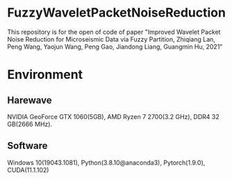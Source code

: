 # FuzzyWaveletPacketNoiseReduction
This repository is for the open of code of paper "Improved Wavelet Packet Noise Reduction for Microseismic Data via Fuzzy Partition, Zhiqiang Lan, Peng Wang, Yaojun Wang, Peng Gao, Jiandong Liang, Guangmin Hu, 2021"

# Environment
## Harewave
NVIDIA GeoForce GTX 1060(5GB), AMD Ryzen 7 2700(3.2 GHz), DDR4 32 GB(2666 MHz). 
## Software
Windows 10(19043.1081), Python(3.8.10@anaconda3), Pytorch(1.9.0), CUDA(11.1.102)
